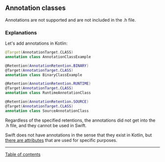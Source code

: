## Annotation classes

Annotations are not supported and are not included in the .h file.

### Explanations

Let's add annotations in Kotlin:

```kotlin
@Target(AnnotationTarget.CLASS)
annotation class AnnotationClassExample

@Retention(AnnotationRetention.BINARY)
@Target(AnnotationTarget.CLASS)
annotation class BinaryClassExample

@Retention(AnnotationRetention.RUNTIME)
@Target(AnnotationTarget.CLASS)
annotation class RuntimeAnnotationClass

@Retention(AnnotationRetention.SOURCE)
@Target(AnnotationTarget.CLASS)
annotation class SourceAnnotationClass
```

Regardless of the specified retentions, the annotations did not get into the .h file, and they cannot be used in Swift.

Swift does not have annotations in the sense that they exist in Kotlin, but [there are attributes](https://docs.swift.org/swift-book/documentation/the-swift-programming-language/attributes/) that are used for specific purposes.

---
[Table of contents](/README.md)
